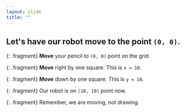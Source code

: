 ```yaml
---
layout: slide
title: ""
---
```


## Let's have our robot **move to** the point `(0, 0)`.

{: .fragment} 
**Move** your pencil to `(0, 0)` point on the grid

{: .fragment} 
**Move**  right by one square. This is `x = 10`.

{: .fragment} 
**Move**  down by one square. This is `y = 10`.

{: .fragment}
Our robot is on `(10, 10)` point now. 

{: .fragment}
Remember, we are moving, not drawing.
